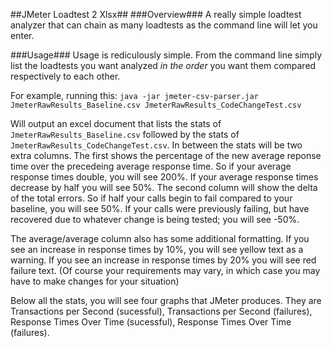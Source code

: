 ##JMeter Loadtest 2 Xlsx##
###Overview###
A really simple loadtest analyzer that can chain as many loadtests as the command line will let you enter.

###Usage###
Usage is rediculously simple. From the command line simply list the loadtests you want analyzed *in the order* you want them compared respectively to each other.

For example, running this:
``java -jar jmeter-csv-parser.jar JmeterRawResults_Baseline.csv JmeterRawResults_CodeChangeTest.csv``

Will output an excel document that lists the stats of `JmeterRawResults_Baseline.csv` followed by the stats of `JmeterRawResults_CodeChangeTest.csv`. In between the stats will be two extra columns. The first shows the percentage of the new average reponse time over the precedeing average response time. So if your average response times double, you will see 200%. If your average response times decrease by half you will see 50%. The second column will show the delta of the total errors. So if half your calls begin to fail compared to your baseline, you will see 50%. If your calls were previously failing, but have recovered due to whatever change is being tested; you will see -50%.

The average/average column also has some additional formatting. If you see an increase in response times by 10%, you will see yellow text as a warning. If you see an increase in response times by 20% you will see red failure text. (Of course your requirements may vary, in which case you may have to make changes for your situation)

Below all the stats, you will see four graphs that JMeter produces. They are Transactions per Second (sucessful), Transactions per Second (failures), Response Times Over Time (sucessful), Response Times Over Time (failures).
